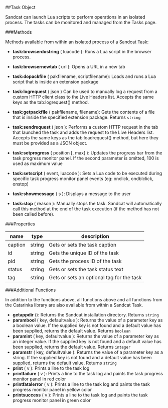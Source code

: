 ##Task Object

Sandcat can launch Lua scripts to perform operations in an isolated process. The tasks can be monitored and managed from the Tasks page.

###Methods

Methods available from within an isolated process of a Sandcat Task:

* **task:browserdostring** ( luacode ): Runs a Lua script in the browser process.

* **task:browsernewtab** ( url ): Opens a URL in a new tab

* **task:dopackfile** ( pakfilename, scriptfilename): Loads and runs a Lua script that is inside an extension package

* **task:logrequest** ( json ) Can be used to manually log a request from a custom HTTP client class to the Live Headers list. Accepts the same keys as the tab:logrequest() method.

* **task:getpackfile** ( pakfilename, filename): Gets the contents of a file that is inside the specified extension package. Returns `string`

* **task:sendrequest** ( json ): Performs a custom HTTP request in the tab that launched the task and adds the request to the Live Headers list. Accepts the same keys as the tab:loadrequest() method, but here they must be provided as a JSON object.

* **task:setprogress** ( position [, max] ): Updates the progress bar from the task progress monitor panel. If the second parameter is omitted, 100 is used as maximum value

* **task:setscript** ( event, luacode ): Sets a Lua code to be executed during specific task progress monitor panel events (eg: onclick, ondblclick, onstop)

* **task:showmessage** ( s ): Displays a message to the user

* **task:stop** ( reason ): Manually stops the task. Sandcat will automatically call this method at the end of the task execution (if the method has not been called before).

###Properties

name | type | description
--- | --- | ---
caption	| string | Gets or sets the task caption
id | string | Gets the unique ID of the task
pid | string | Gets the process ID of the task
status | string | Gets or sets the task status text
tag	| string | Gets or sets an optional tag for the task

###Additional Functions

In addition to the functions above, all functions above and all functions from the Catarinka library are also available from within a Sandcat Task.

* **getappdir** (): Returns the Sandcat installation directory. Returns `string`
* **parambool** ( key, defaultvalue ): Returns the value of a parameter key as a boolean value. If the supplied key is not found and a default value has been supplied, returns the default value. Returns `boolean`
* **paramint** ( key, defaultvalue ): Returns the value of a parameter key as an integer value. If the supplied key is not found and a default value has been supplied, returns the default value. Returns `integer`
* **paramstr** ( key, defaultvalue ): Returns the value of a parameter key as a string. If the supplied key is not found and a default value has been supplied, returns the default value. Returns `string`
* **print** ( v ): Prints a line to the task log
* **printfailure** ( v ): Prints a line to the task log and paints the task progress monitor panel in red color
* **printfatalerror** ( v ): Prints a line to the task log and paints the task progress monitor panel in yellow color
* **printsuccess** ( v ): Prints a line to the task log and paints the task progress monitor panel in green color